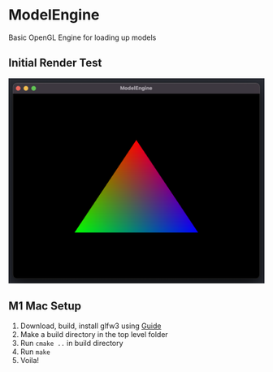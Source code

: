 # ModelEngine

Basic OpenGL Engine for loading up models

## Initial Render Test

![Test](samples/sample1.png)

## M1 Mac Setup

1. Download, build, install glfw3 using [Guide](http://carette.xyz/posts/opengl_and_cpp_on_m1_mac/)
2. Make a build directory in the top level folder
3. Run `cmake ..` in build directory
4. Run `make`
5. Voila!
